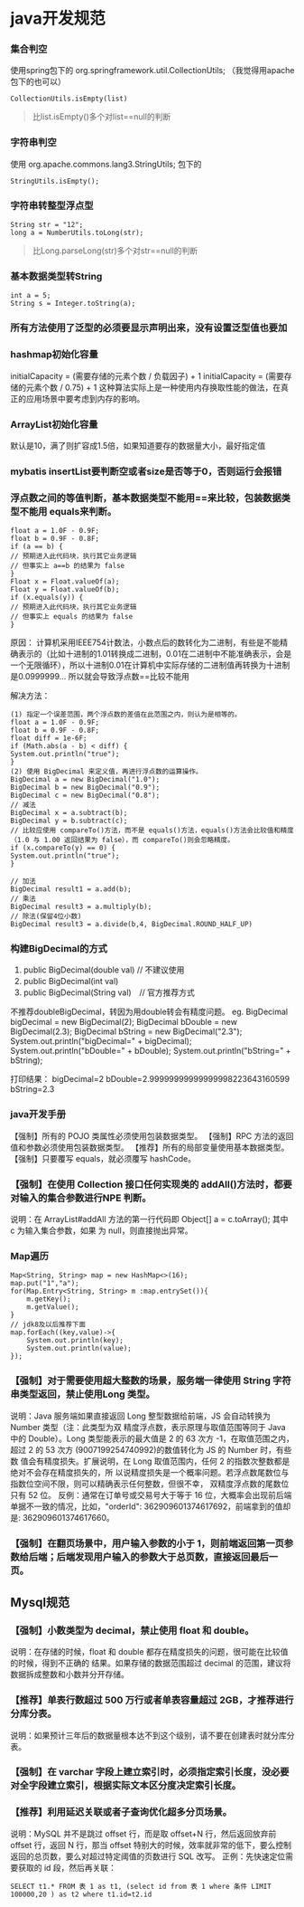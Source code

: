 # java开发规范
### 集合判空
使用spring包下的 org.springframework.util.CollectionUtils; （我觉得用apache包下的也可以）
```
CollectionUtils.isEmpty(list)
```
> 比list.isEmpty()多个对list==null的判断

### 字符串判空
使用 org.apache.commons.lang3.StringUtils; 包下的
```
StringUtils.isEmpty();
```

### 字符串转整型浮点型
```
String str = "12";
long a = NumberUtils.toLong(str);
```
> 比Long.parseLong(str)多个对str==null的判断

### 基本数据类型转String
```
int a = 5;
String s = Integer.toString(a);
```

### 所有方法使用了泛型的必须要显示声明出来，没有设置泛型值也要加<Void>

### hashmap初始化容量
initialCapacity = (需要存储的元素个数 / 负载因子) + 1
initialCapacity = (需要存储的元素个数 / 0.75) + 1
这种算法实际上是一种使用内存换取性能的做法，在真正的应用场景中要考虑到内存的影响。

### ArrayList初始化容量
默认是10，满了则扩容成1.5倍，如果知道要存的数据量大小，最好指定值

### mybatis insertList要判断空或者size是否等于0，否则运行会报错

### 浮点数之间的等值判断，基本数据类型不能用==来比较，包装数据类型不能用 equals来判断。
```
float a = 1.0F - 0.9F;
float b = 0.9F - 0.8F;
if (a == b) {
// 预期进入此代码块，执行其它业务逻辑
// 但事实上 a==b 的结果为 false
}
Float x = Float.valueOf(a);
Float y = Float.valueOf(b);
if (x.equals(y)) {
// 预期进入此代码块，执行其它业务逻辑
// 但事实上 equals 的结果为 false
}
```

原因：
计算机采用IEEE754计数法，小数点后的数转化为二进制，有些是不能精确表示的（比如十进制的1.01转换成二进制，0.01在二进制中不能准确表示，会是一个无限循环），所以十进制0.01在计算机中实际存储的二进制值再转换为十进制是0.0999999...
所以就会导致浮点数==比较不能用

解决方法：
```
(1) 指定一个误差范围，两个浮点数的差值在此范围之内，则认为是相等的。
float a = 1.0F - 0.9F;
float b = 0.9F - 0.8F;
float diff = 1e-6F;
if (Math.abs(a - b) < diff) {
System.out.println("true");
}
(2) 使用 BigDecimal 来定义值，再进行浮点数的运算操作。
BigDecimal a = new BigDecimal("1.0");
BigDecimal b = new BigDecimal("0.9");
BigDecimal c = new BigDecimal("0.8");
// 减法
BigDecimal x = a.subtract(b);
BigDecimal y = b.subtract(c);
// 比较应使用 compareTo()方法，而不是 equals()方法，equals()方法会比较值和精度（1.0 与 1.00 返回结果为 false），而 compareTo()则会忽略精度。
if (x.compareTo(y) == 0) {
System.out.println("true");
}

// 加法
BigDecimal result1 = a.add(b);
// 乘法
BigDecimal result3 = a.multiply(b);
// 除法(保留4位小数)
BigDecimal result3 = a.divide(b,4, BigDecimal.ROUND_HALF_UP)
```

### 构建BigDecimal的方式 
1. public BigDecimal(double val)   // 不建议使用
2. public BigDecimal(int val)　　
3. public BigDecimal(String val)　// 官方推荐方式

不推荐doubleBigDecimal，转因为用double转会有精度问题。
eg. 
BigDecimal bigDecimal = new BigDecimal(2);
BigDecimal bDouble = new BigDecimal(2.3);
BigDecimal bString = new BigDecimal("2.3");
System.out.println("bigDecimal=" + bigDecimal);
System.out.println("bDouble=" + bDouble);
System.out.println("bString=" + bString);

打印结果：
bigDecimal=2
bDouble=2.99999999999999998223643160599
bString=2.3

### java开发手册
【强制】所有的 POJO 类属性必须使用包装数据类型。
【强制】RPC 方法的返回值和参数必须使用包装数据类型。
【推荐】所有的局部变量使用基本数据类型。
【强制】只要覆写 equals，就必须覆写 hashCode。

### 【强制】在使用 Collection 接口任何实现类的 addAll()方法时，都要对输入的集合参数进行NPE 判断。
说明：在 ArrayList#addAll 方法的第一行代码即 Object[] a = c.toArray(); 其中 c 为输入集合参数，如果
为 null，则直接抛出异常。

### Map遍历
```
Map<String, String> map = new HashMap<>(16);
map.put("1","a");
for(Map.Entry<String, String> m :map.entrySet()){
    m.getKey();
    m.getValue();
}
// jdk8及以后推荐下面
map.forEach((key,value)->{
    System.out.println(key);
    System.out.println(value);
});
```

### 【强制】对于需要使用超大整数的场景，服务端一律使用 String 字符串类型返回，禁止使用Long 类型。
说明：Java 服务端如果直接返回 Long 整型数据给前端，JS 会自动转换为 Number 类型（注：此类型为双
精度浮点数，表示原理与取值范围等同于 Java 中的 Double）。Long 类型能表示的最大值是 2 的 63 次方
-1，在取值范围之内，超过 2 的 53 次方 (9007199254740992)的数值转化为 JS 的 Number 时，有些数
值会有精度损失。扩展说明，在 Long 取值范围内，任何 2 的指数次整数都是绝对不会存在精度损失的，所
以说精度损失是一个概率问题。若浮点数尾数位与指数位空间不限，则可以精确表示任何整数，但很不幸，
双精度浮点数的尾数位只有 52 位。
反例：通常在订单号或交易号大于等于 16 位，大概率会出现前后端单据不一致的情况，比如，"orderId": 
362909601374617692，前端拿到的值却是: 362909601374617660。

### 【强制】在翻页场景中，用户输入参数的小于 1，则前端返回第一页参数给后端；后端发现用户输入的参数大于总页数，直接返回最后一页。

## Mysql规范
### 【强制】小数类型为 decimal，禁止使用 float 和 double。
说明：在存储的时候，float 和 double 都存在精度损失的问题，很可能在比较值的时候，得到不正确的
结果。如果存储的数据范围超过 decimal 的范围，建议将数据拆成整数和小数并分开存储。

### 【推荐】单表行数超过 500 万行或者单表容量超过 2GB，才推荐进行分库分表。
说明：如果预计三年后的数据量根本达不到这个级别，请不要在创建表时就分库分表。

### 【强制】在 varchar 字段上建立索引时，必须指定索引长度，没必要对全字段建立索引，根据实际文本区分度决定索引长度。

### 【推荐】利用延迟关联或者子查询优化超多分页场景。
说明：MySQL 并不是跳过 offset 行，而是取 offset+N 行，然后返回放弃前 offset 行，返回 N 行，那当
offset 特别大的时候，效率就非常的低下，要么控制返回的总页数，要么对超过特定阈值的页数进行 SQL
改写。
正例：先快速定位需要获取的 id 段，然后再关联：
```
SELECT t1.* FROM 表 1 as t1, (select id from 表 1 where 条件 LIMIT 100000,20 ) as t2 where t1.id=t2.id
```




